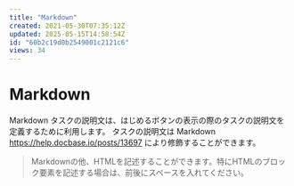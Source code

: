 ```yaml
---
title: "Markdown"
created: 2021-05-30T07:35:12Z
updated: 2025-05-15T14:58:54Z
id: "60b2c19d0b2549001c2121c6"
views: 34
---
```


# Markdown

Markdown
タスクの説明文は、はじめるボタンの表示の際のタスクの説明文を定義するために利用します。
タスクの説明文は Markdown https://help.docbase.io/posts/13697 により修飾することができます。

> Markdownの他、HTMLを記述することができます。特にHTMLのブロック要素を記述する場合は、前後にスペースを入れてください。
